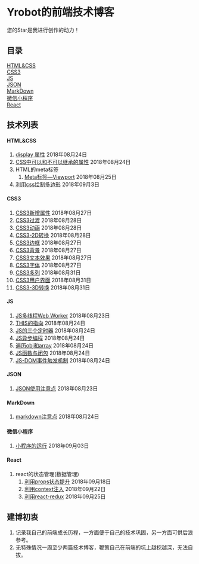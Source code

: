 # Yrobot的前端技术博客

您的Star是我进行创作的动力！

## 目录

[HTML&CSS](#HTML&CSS)  
[CSS3](#CSS3)  
[JS](#JS)  
[JSON](#JSON)  
[MarkDown](#MarkDown)  
[微信小程序](#wechat)  
[React](#react)  

## 技术列表

#### HTML&CSS
<a href="" id="HTML&CSS"></a>

1. [display 属性](HTML&CSS/display属性/README.md) 2018年08月24日
2. [CSS中可以和不可以继承的属性](HTML&CSS/CSS中可以和不可以继承的属性/README.md) 2018年08月24日
3. HTML的meta标签
   1. [Meta标签—Viewport](HTML&CSS/HTML的meta标签/Meta标签—Viewport/README.md) 2018年08月25日
4. [利用css绘制多边形](HTML&CSS/利用css绘制多边形/README.md) 2018年09月3日

#### CSS3
<a href="" id="CSS3"></a>

1. [CSS3新增属性](CSS3/CSS3新增属性/README.md) 2018年08月27日  
2. [CSS3过渡](CSS3/CSS3过渡/README.md) 2018年08月28日  
3. [CSS3动画](CSS3/CSS3动画/README.md) 2018年08月28日  
4. [CSS3-2D转换](CSS3/CSS3-2D转换/README.md) 2018年08月28日  
5. [CSS3边框](CSS3/CSS3新增属性/README.md#id1) 2018年08月27日  
6. [CSS3背景](CSS3/CSS3新增属性/README.md#id2) 2018年08月27日  
7. [CSS3文本效果](CSS3/CSS3新增属性/README.md#id3) 2018年08月27日  
8. [CSS3字体](CSS3/CSS3新增属性/README.md#id4) 2018年08月27日  
9. [CSS3多列](CSS3/CSS3新增属性/README.md#id9) 2018年08月31日  
10. [CSS3用户界面](CSS3/CSS3新增属性/README.md#id10) 2018年08月31日  
11. [CSS3-3D转换](CSS3/CSS3-3D转换/README.md) 2018年08月31日
    

#### JS
<a href="" id="JS"></a>

1. [JS多线程Web Worker](JS/JS多线程WebWorker/README.md) 2018年08月23日   
2. [THIS的指向](JS/THIS的指向/README.md) 2018年08月24日   
3. [JS的三个定时器](JS/JS的三个定时器/README.md) 2018年08月24日   
4. [JS异步编程](JS/JS异步编程/README.md) 2018年08月24日  
5. [遍历obj和array](JS/遍历obj和array/README.md) 2018年08月24日 
6. [JS函数与闭包](JS/JS函数与闭包/README.md) 2018年08月24日
7. [JS-DOM事件触发机制](JS/JS-DOM事件触发机制/README.md) 2018年08月24日

#### JSON
<a href="" id="JSON"></a>

1. [JSON使用注意点](JSON/JSON使用注意点/README.md) 2018年08月23日

#### MarkDown 
<a href="" id="MarkDown"></a>

1. [markdown注意点](MarkDown/markdown注意点/README.md) 2018年08月24日

#### 微信小程序 

<a href="" id="wechat"></a>

1. [小程序的运行](微信小程序/小程序的运行/README.md) 2018年09月03日

#### React 

<a href="" id="react"></a>

1. react的状态管理(数据管理)
    1. [利用props状态提升](React/react的状态管理/利用props状态提升.md) 2018年09月18日
    2. [利用context注入](React/react的状态管理/利用context注入.md) 2018年09月22日
    3. [利用react-redux](React/react的状态管理/利用react-redux.md) 2018年09月25日


## 建博初衷
1. 记录我自己的前端成长历程，一方面便于自己的技术巩固，另一方面可供后浪参考。  
2. 无特殊情况一周至少两篇技术博客，鞭策自己在前端的坑上越挖越深，无法自拔。
